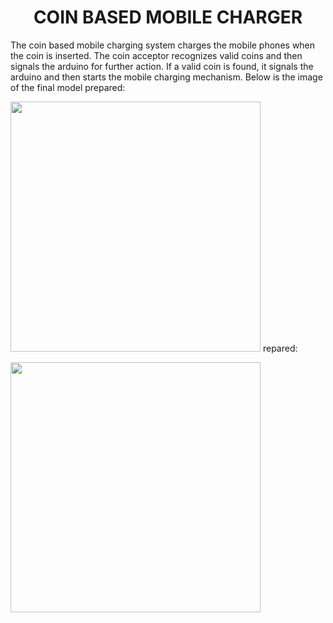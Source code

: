 <h1 align="center">COIN BASED MOBILE CHARGER</h1>
<p>The coin based mobile charging system charges the mobile phones when the coin is inserted. The coin acceptor recognizes valid coins and then signals the arduino  for further action. If a valid coin is found, it signals the arduino and then starts the mobile charging mechanism. Below is the image of the final model prepared:</p>
<img src="Mobile_charger_1-min" height="400px" width="400px">
repared:</p>
<img src="Mobile_charger_2-min" height="400px" width="400px">

